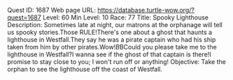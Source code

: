 Quest ID: 1687
Web page URL: https://database.turtle-wow.org/?quest=1687
Level: 60
Min Level: 10
Race: 77
Title: Spooky Lighthouse
Description: Sometimes late at night, our matrons at the orphanage will tell us spooky stories.Those RULE!There's one about a ghost that haunts a lighthouse in Westfall.They say he was a pirate captain who had his ship taken from him by other pirates.Wow!$B$BCould you please take me to the lighthouse in Westfall?I wanna see if the ghost of that captain is there!I promise to stay close to you; I won't run off or anything!
Objective: Take the orphan to see the lighthouse off the coast of Westfall.
